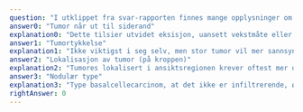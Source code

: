 ```yaml
---
question: "I utklippet fra svar-rapporten finnes mange opplysninger om pasientens basalcellecarcinom. Hud (hodebunn) med basalcellekarsinom. Type: Nodulært. Tykkelse: 3 mm. Sidereseksjonsrand: Tumor når ut til randen. Avstand til reseksjonsrand i dypet: 4 mm. Hvilken opplysning er viktigst for den videre oppfølging av pasienten med tanke på utvidet eksisjon?"
answer0: "Tumor når ut til siderand"
explanation0: "Dette tilsier utvidet eksisjon, uansett vekstmåte eller tumortykkelse."
answer1: "Tumortykkelse"
explanation1: "Ikke viktigst i seg selv, men stor tumor vil mer sannsynlig ha infiltrert dypere."
answer2: "Lokalisasjon av tumor (på kroppen)"
explanation2: "Tumores lokalisert i ansiktsregionen krever oftest mer omstendelig kirurgi, men lokalisasjon er i seg selv ikke viktigst for å avgjøre hvordan tumor skal behandles videre."
answer3: "Nodulær type"
explanation3: "Type basalcellecarcinom, at det ikke er infiltrerende, øker sannsynligheten for at tumor blir lett å fjerne og at dette eventulet kan gjøres på fastlegekontoret."
rightAnswer: 0
---
```

